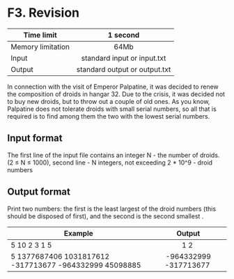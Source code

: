 # F3. Revision


| Time limit     | 1 second           |
| ------------- |:-------------:|
|  Memory limitation   | 64Mb| 
| Input  | standard input or input.txt | 
| Output | standard output or output.txt | 

In connection with the visit of Emperor Palpatine, it was decided to renew the composition of droids in hangar 32. Due to the crisis, it was decided not to buy new droids, but to throw out a couple of old ones. As you know, Palpatine does not tolerate droids with small serial numbers, so all that is required is to find among them the two with the lowest serial numbers.

## **Input format**

The first line of the input file contains an integer N - the number of droids. (2 ≤ N ≤ 1000), second line - N integers, not exceeding 2 * 10^9 - droid numbers

## **Output format**

Print two numbers: the first is the least largest of the droid numbers (this should be disposed of first), and the second is the second smallest .


| Example    | Output        |
| ------------- |:-------------:|
|  5 10 2 3 1 5 | 1 2 |
| 5 1377687406 1031817612 -317713677 -964332999 45098885| -964332999 -317713677 |




